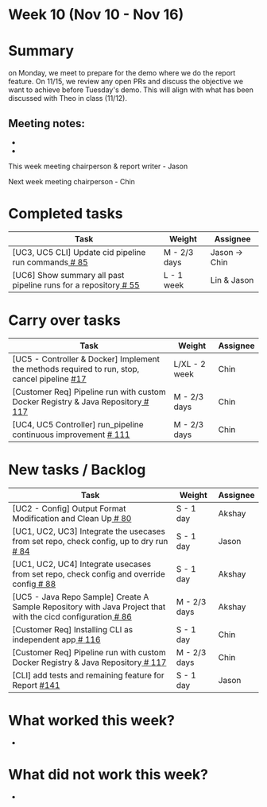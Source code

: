 # Week 10 (Nov 10 - Nov 16)

# Summary
on Monday, we meet to prepare for the demo where we do the report feature. On 11/15, we review any open PRs and discuss the objective we want to achieve before Tuesday's demo. This will align with what has been discussed with Theo in class (11/12).

Meeting notes:
- 
- 
- 

This week meeting chairperson & report writer - Jason

Next week meeting chairperson - Chin

# Completed tasks

| Task           | Weight    | Assignee    |
|----------------|-----------|-------------|
| [UC3, UC5 CLI] Update cid pipeline run commands[  # 85](https://github.com/CS6510-SEA-F24/t4-cicd/issues/85)                                           | M - 2/3 days  | Jason -> Chin  |
| [UC6] Show summary all past pipeline runs for a repository[  # 55](https://github.com/CS6510-SEA-F24/t4-cicd/issues/55)                                             | L - 1 week   | Lin  & Jason  |


# Carry over tasks

| Task                                                                                                                                                   | Weight        | Assignee |
|--------------------------------------------------------------------------------------------------------------------------------------------------------|---------------| -------- |
| [UC5 - Controller & Docker] Implement the methods required to run, stop, cancel pipeline [#17](https://github.com/CS6510-SEA-F24/t4-cicd/issues/17) | L/XL - 2 week | Chin     |
| [Customer Req] Pipeline run with custom Docker Registry & Java Repository[  # 117](https://github.com/CS6510-SEA-F24/t4-cicd/issues/117) | M - 2/3 days  | Chin     |
| [UC4, UC5 Controller] run_pipeline continuous improvement [  # 111](https://github.com/CS6510-SEA-F24/t4-cicd/issues/111) | M - 2/3 days  | Chin     |



# New tasks / Backlog

| Task                                                                                                                                                                | Weight       | Assignee |
|---------------------------------------------------------------------------------------------------------------------------------------------------------------------|--------------| -------- |
| [UC2 - Config] Output Format Modification and Clean Up[  # 80](https://github.com/CS6510-SEA-F24/t4-cicd/issues/80)                                                 | S - 1 day    | Akshay   |
| [UC1, UC2, UC3] Integrate the usecases from set repo, check config, up to dry run[  # 84](https://github.com/CS6510-SEA-F24/t4-cicd/issues/84)                     | S - 1 day    | Jason    |
| [UC1, UC2, UC4] Integrate usecases from set repo, check config and override config[  # 88](https://github.com/CS6510-SEA-F24/t4-cicd/issues/88)                    | S - 1 day    | Akshay   |
| [UC5 - Java Repo Sample] Create A Sample Repository with Java Project that with the cicd configuration[  # 86](https://github.com/CS6510-SEA-F24/t4-cicd/issues/86) | M - 2/3 days | Akshay   |
| [Customer Req] Installing CLI as independent app[  # 116](https://github.com/CS6510-SEA-F24/t4-cicd/issues/116) | S - 1 day | Chin     |
| [Customer Req] Pipeline run with custom Docker Registry & Java Repository[  # 117](https://github.com/CS6510-SEA-F24/t4-cicd/issues/117) | M - 2/3 days | Chin     |
| [CLI] add tests and remaining feature for Report [#141](https://github.com/CS6510-SEA-F24/t4-cicd/issues/141) | S - 1 day | Jason     |

# What worked this week?
-

# What did not work this week?
-
